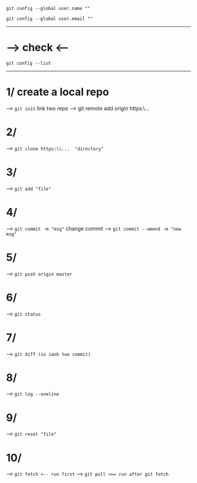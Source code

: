 `git config --global user.name ""`

`git config --global user.email ""`

---
# --> check <--
`git config --list`

---

# 1/ create a local repo
--> `git init`
link two repo
--> git remote add origin https:\\...
# 2/
--> `git clone https:\\...  "directory"`
# 3/
--> `git add "file"`
# 4/
--> `git commit -m "msg"`
change commit
--> `git commit --amend -m "new msg"`
# 5/
--> `git push origin master`
# 6/
--> `git status`
# 7/
--> `git diff (so sanh two commit)`
# 8/
--> `git log --oneline`
# 9/
--> `git reset "file"`
# 10/
--> `git fetch <-- run first`
--> `git pull <== run after git fetch`
